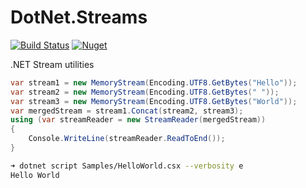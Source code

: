 # DotNet.Streams
[![Build Status](https://img.shields.io/azure-devops/build/berdon/DotNet.Streams/4/release)](https://img.shields.io/azure-devops/build/berdon/DotNet.Streams/4/release)
[![Nuget](https://img.shields.io/nuget/v/Berdon.DotNet.Streams)](https://www.nuget.org/packages/Berdon.DotNet.Streams/)

.NET Stream utilities


```C#
var stream1 = new MemoryStream(Encoding.UTF8.GetBytes("Hello"));
var stream2 = new MemoryStream(Encoding.UTF8.GetBytes(" "));
var stream3 = new MemoryStream(Encoding.UTF8.GetBytes("World"));
var mergedStream = stream1.Concat(stream2, stream3);
using (var streamReader = new StreamReader(mergedStream))
{
    Console.WriteLine(streamReader.ReadToEnd());
}
```

```bash
➜ dotnet script Samples/HelloWorld.csx --verbosity e 
Hello World
```